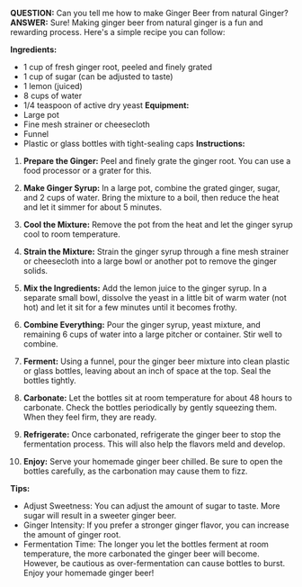 

**QUESTION:** Can you tell me how to make Ginger Beer from natural Ginger?
**ANSWER:** Sure! Making ginger beer from natural ginger is a fun and rewarding process. Here's a simple recipe you can follow:

**Ingredients:**
- 1 cup of fresh ginger root, peeled and finely grated
- 1 cup of sugar (can be adjusted to taste)
- 1 lemon (juiced)
- 8 cups of water
- 1/4 teaspoon of active dry yeast
**Equipment:**
- Large pot
- Fine mesh strainer or cheesecloth
- Funnel
- Plastic or glass bottles with tight-sealing caps
**Instructions:**
1. **Prepare the Ginger:** Peel and finely grate the ginger root. You can use a food processor or a grater for this.

2. **Make Ginger Syrup:** In a large pot, combine the grated ginger, sugar, and 2 cups of water. Bring the mixture to a boil, then reduce the heat and let it simmer for about 5 minutes.

3. **Cool the Mixture:** Remove the pot from the heat and let the ginger syrup cool to room temperature.

4. **Strain the Mixture:** Strain the ginger syrup through a fine mesh strainer or cheesecloth into a large bowl or another pot to remove the ginger solids.

5. **Mix the Ingredients:** Add the lemon juice to the ginger syrup. In a separate small bowl, dissolve the yeast in a little bit of warm water (not hot) and let it sit for a few minutes until it becomes frothy.

6. **Combine Everything:** Pour the ginger syrup, yeast mixture, and remaining 6 cups of water into a large pitcher or container. Stir well to combine.

7. **Ferment:** Using a funnel, pour the ginger beer mixture into clean plastic or glass bottles, leaving about an inch of space at the top. Seal the bottles tightly.

8. **Carbonate:** Let the bottles sit at room temperature for about 48 hours to carbonate. Check the bottles periodically by gently squeezing them. When they feel firm, they are ready.

9. **Refrigerate:** Once carbonated, refrigerate the ginger beer to stop the fermentation process. This will also help the flavors meld and develop.

10. **Enjoy:** Serve your homemade ginger beer chilled. Be sure to open the bottles carefully, as the carbonation may cause them to fizz.

**Tips:**
- Adjust Sweetness: You can adjust the amount of sugar to taste. More sugar will result in a sweeter ginger beer.
- Ginger Intensity: If you prefer a stronger ginger flavor, you can increase the amount of ginger root.
- Fermentation Time: The longer you let the bottles ferment at room temperature, the more carbonated the ginger beer will become. However, be cautious as over-fermentation can cause bottles to burst.
Enjoy your homemade ginger beer!






